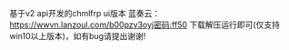 基于v2 api开发的chmlfrp ui版本
蓝奏云：https://wwvn.lanzoul.com/b00pzv3oyj密码:ff50
下载解压运行即可(仅支持win10以上版本)，如有bug请提出谢谢!
